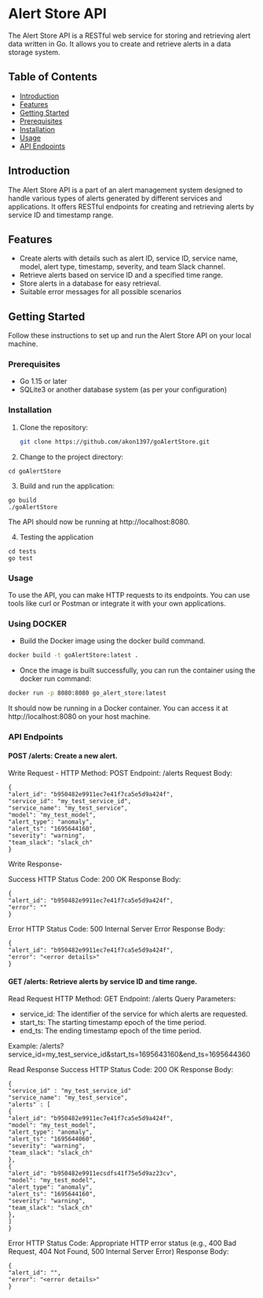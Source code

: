 # Alert Store API

The Alert Store API is a RESTful web service for storing and retrieving alert data written in Go. It allows you to create and retrieve alerts in a data storage system.

## Table of Contents

- [Introduction](#introduction)
- [Features](#features)
- [Getting Started](#getting-started)
- [Prerequisites](#prerequisites)
- [Installation](#installation)
- [Usage](#usage)
- [API Endpoints](#api-endpoints)


## Introduction

The Alert Store API is a part of an alert management system designed to handle various types of alerts generated by different services and applications. It offers RESTful endpoints for creating and retrieving alerts by service ID and timestamp range.

## Features

- Create alerts with details such as alert ID, service ID, service name, model, alert type, timestamp, severity, and team Slack channel.
- Retrieve alerts based on service ID and a specified time range.
- Store alerts in a database for easy retrieval.
- Suitable error messages for all possible scenarios

## Getting Started

Follow these instructions to set up and run the Alert Store API on your local machine.

### Prerequisites

- Go 1.15 or later
- SQLite3 or another database system (as per your configuration)

### Installation

1. Clone the repository:
   ```bash
   git clone https://github.com/akon1397/goAlertStore.git
2. Change to the project directory:
```
cd goAlertStore
```

3. Build and run the application:
```
go build
./goAlertStore
```

The API should now be running at http://localhost:8080.

4. Testing the application
```
cd tests
go test
```

### Usage
To use the API, you can make HTTP requests to its endpoints. You can use tools like curl or Postman or integrate it with your own applications.

### Using DOCKER
- Build the Docker image using the docker build command.
```bash
docker build -t goAlertStore:latest .
```
- Once the image is built successfully, you can run the container using the docker run command:
```bash
docker run -p 8080:8080 go_alert_store:latest
```
It should now be running in a Docker container. You can access it at http://localhost:8080 on your host machine.

### API Endpoints
#### POST /alerts: Create a new alert.
Write Request -
HTTP Method: POST
Endpoint: /alerts
Request Body:
```
{
"alert_id": "b950482e9911ec7e41f7ca5e5d9a424f",
"service_id": "my_test_service_id",
"service_name": "my_test_service",
"model": "my_test_model",
"alert_type": "anomaly",
"alert_ts": "1695644160",
"severity": "warning",
"team_slack": "slack_ch"
}
```
Write Response-

Success
HTTP Status Code: 200 OK
Response Body:
```
{
"alert_id": "b950482e9911ec7e41f7ca5e5d9a424f",
"error": ""
}
```
Error
HTTP Status Code: 500 Internal Server Error
Response Body:
```
{
"alert_id": "b950482e9911ec7e41f7ca5e5d9a424f",
"error": "<error details>"
}
```

#### GET /alerts: Retrieve alerts by service ID and time range.
Read Request
HTTP Method: GET
Endpoint: /alerts
Query Parameters:
- service_id: The identifier of the service for which alerts are requested.
- start_ts: The starting timestamp epoch of the time period.
- end_ts: The ending timestamp epoch of the time period.

Example: /alerts?
service_id=my_test_service_id&start_ts=1695643160&end_ts=1695644360

Read Response
Success
HTTP Status Code: 200 OK
Response Body:
```
{
"service_id" : "my_test_service_id"
"service_name": "my_test_service",
"alerts" : [
{
"alert_id": "b950482e9911ec7e41f7ca5e5d9a424f",
"model": "my_test_model",
"alert_type": "anomaly",
"alert_ts": "1695644060",
"severity": "warning",
"team_slack": "slack_ch"
},
{
"alert_id": "b950482e9911ecsdfs41f75e5d9az23cv",
"model": "my_test_model",
"alert_type": "anomaly",
"alert_ts": "1695644160",
"severity": "warning",
"team_slack": "slack_ch"
},
]
}
```

Error
HTTP Status Code: Appropriate HTTP error status (e.g., 400 Bad Request, 404 Not Found, 500 Internal
Server Error)
Response Body:
```
{
"alert_id": "",
"error": "<error details>"
}
```